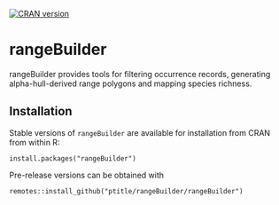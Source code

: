 [![CRAN version](http://www.r-pkg.org/badges/version/rangeBuilder)](http://cran.rstudio.com/web/packages/rangeBuilder/index.html)

rangeBuilder
=========

rangeBuilder provides tools for filtering occurrence records, generating alpha-hull-derived range polygons and mapping species richness. 

Installation
---------------
Stable versions of ```rangeBuilder``` are available for installation from CRAN from within R:

	install.packages("rangeBuilder")

Pre-release versions can be obtained with 

	remotes::install_github("ptitle/rangeBuilder/rangeBuilder")
	

